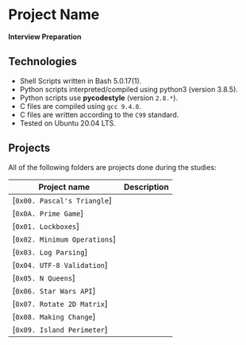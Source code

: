 # Project Name
**Interview Preparation**


## Technologies
* Shell Scripts written in Bash 5.0.17(1).
* Python scripts interpreted/compiled using python3 (version 3.8.5).
* Python scripts use **pycodestyle** (version `2.8.*`).
* C files are compiled using `gcc 9.4.0`.
* C files are written according to the `C99` standard.
* Tested on Ubuntu 20.04 LTS.

## Projects
All of the following folders are projects done during the studies:


| Project name | Description |
| ------------ | ----------- |
| [`0x00. Pascal's Triangle`]
| [`0x0A. Prime Game`]
| [`0x01. Lockboxes`]
| [`0x02. Minimum Operations`]
| [`0x03. Log Parsing`]
| [`0x04. UTF-8 Validation`]
| [`0x05. N Queens`]
| [`0x06. Star Wars API`]
| [`0x07. Rotate 2D Matrix`]
| [`0x08. Making Change`]
| [`0x09. Island Perimeter`]
